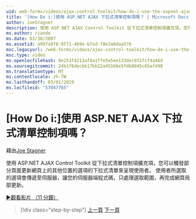 ```yaml
---
uid: web-forms/videos/ajax-control-toolkit/how-do-i-use-the-aspnet-ajax-dropdown-control
title: '[How Do i:]使用 ASP.NET AJAX 下拉式清單控制項嗎？ | Microsoft Docs'
author: JoeStagner
description: 使用 ASP.NET AJAX Control Toolkit 從下拉式清單控制項擴充項，您可以觸發部分 pa 選項的下拉式清單來呈現使用者...
ms.author: riande
ms.date: 03/30/2007
ms.assetid: a997a9f8-9f71-4b9e-b7ed-f8e3a0daa576
msc.legacyurl: /web-forms/videos/ajax-control-toolkit/how-do-i-use-the-aspnet-ajax-dropdown-control
msc.type: video
ms.openlocfilehash: 8e253f4213af4a1ffe5e5ee133dec931fcf4a46d
ms.sourcegitcommit: 24b1f6decbb17bb22a45166e5fdb0845c65af498
ms.translationtype: MT
ms.contentlocale: zh-TW
ms.lasthandoff: 03/01/2019
ms.locfileid: "57047765"
---
```

<a name="how-do-i-use-the-aspnet-ajax-dropdown-control"></a>[How Do i:]使用 ASP.NET AJAX 下拉式清單控制項嗎？
====================
藉由[Joe Stagner](https://github.com/JoeStagner)

使用 ASP.NET AJAX Control Toolkit 從下拉式清單控制項擴充項，您可以觸發部分頁面更新網頁上的其他位置的選項的下拉式清單來呈現使用者。 使用者所選取的選項會傳遞至伺服器，讓您的伺服器端程式碼，只處理選取範圍，再完成網頁局部更新。

[&#9654;觀看影片 （11 分鐘）](https://channel9.msdn.com/Blogs/ASP-NET-Site-Videos/how-do-i-use-the-aspnet-ajax-dropdown-control)

> [!div class="step-by-step"]
> [上一頁](how-do-i-configure-the-aspnet-ajax-calendar-control.md)
> [下一頁](how-do-i-use-the-aspnet-ajax-maskededit-controls.md)
